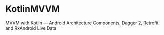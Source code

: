 # KotlinMVVM
MVVM with Kotlin — Android Architecture Components, Dagger 2, Retrofit and RxAndroid Live Data

